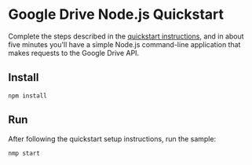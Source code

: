 # Google Drive Node.js Quickstart

Complete the steps described in the [quickstart instructions](
https://developers.google.com/drive/v3/web/quickstart/nodejs), and in about five
minutes you'll have a simple Node.js command-line application that makes
requests to the Google Drive API.

## Install

`npm install`

## Run

After following the quickstart setup instructions, run the sample:

`nmp start`
